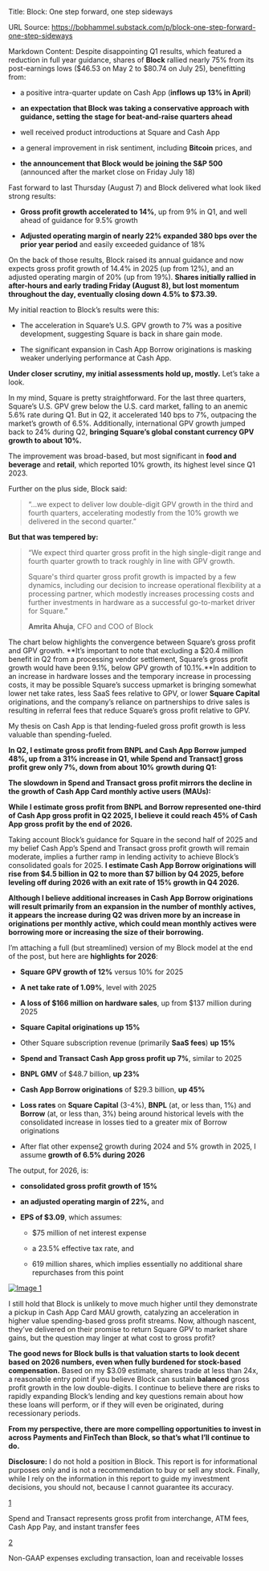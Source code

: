 Title: Block: One step forward, one step sideways

URL Source: https://bobhammel.substack.com/p/block-one-step-forward-one-step-sideways

Markdown Content:
Despite disappointing Q1 results, which featured a reduction in full year guidance, shares of **Block** rallied nearly 75% from its post-earnings lows ($46.53 on May 2 to $80.74 on July 25), benefitting from:

*   a positive intra-quarter update on Cash App (**inflows up 13% in April**)

*   **an expectation that Block was taking a conservative approach with guidance, setting the stage for beat-and-raise quarters ahead**

*   well received product introductions at Square and Cash App

*   a general improvement in risk sentiment, including **Bitcoin** prices, and

*   **the announcement that Block would be joining the S&P 500** (announced after the market close on Friday July 18)

Fast forward to last Thursday (August 7) and Block delivered what look liked strong results:

*   **Gross profit growth accelerated to 14%**, up from 9% in Q1, and well ahead of guidance for 9.5% growth

*   **Adjusted operating margin of nearly 22% expanded 380 bps over the prior year period** and easily exceeded guidance of 18%

On the back of those results, Block raised its annual guidance and now expects gross profit growth of 14.4% in 2025 (up from 12%), and an adjusted operating margin of 20% (up from 19%). **Shares initially rallied in after-hours and early trading Friday (August 8), but lost momentum throughout the day, eventually closing down 4.5% to $73.39.**

My initial reaction to Block’s results were this:

*   The acceleration in Square’s U.S. GPV growth to 7% was a positive development, suggesting Square is back in share gain mode.

*   The significant expansion in Cash App Borrow originations is masking weaker underlying performance at Cash App.

**Under closer scrutiny, my initial assessments hold up, mostly.** Let’s take a look.

In my mind, Square is pretty straightforward. For the last three quarters, Square’s U.S. GPV grew below the U.S. card market, falling to an anemic 5.6% rate during Q1. But in Q2, it accelerated 140 bps to 7%, outpacing the market’s growth of 6.5%. Additionally, international GPV growth jumped back to 24% during Q2, **bringing Square’s global constant currency GPV growth to about 10%.**

The improvement was broad-based, but most significant in **food and beverage** and **retail**, which reported 10% growth, its highest level since Q1 2023.

Further on the plus side, Block said:

> “…we expect to deliver low double-digit GPV growth in the third and fourth quarters, accelerating modestly from the 10% growth we delivered in the second quarter.”

**But that was tempered by:**

> “We expect third quarter gross profit in the high single-digit range and fourth quarter growth to track roughly in line with GPV growth.
> 
> 
> Square's third quarter gross profit growth is impacted by a few dynamics, including our decision to increase operational flexibility at a processing partner, which modestly increases processing costs and further investments in hardware as a successful go-to-market driver for Square.”
> 
> 
> **Amrita Ahuja**, CFO and COO of Block

The chart below highlights the convergence between Square’s gross profit and GPV growth. **It’s important to note that excluding a $20.4 million benefit in Q2 from a processing vendor settlement, Square’s gross profit growth would have been 9.1%, below GPV growth of 10.1%.**In addition to an increase in hardware losses and the temporary increase in processing costs, it may be possible Square’s success upmarket is bringing somewhat lower net take rates, less SaaS fees relative to GPV, or lower **Square Capital** originations, and the company’s reliance on partnerships to drive sales is resulting in referral fees that reduce Square’s gross profit relative to GPV.

My thesis on Cash App is that lending-fueled gross profit growth is less valuable than spending-fueled.

**In Q2, I estimate gross profit from BNPL and Cash App Borrow jumped 48%, up from a 31% increase in Q1, while Spend and Transact[1](https://bobhammel.substack.com/p/block-one-step-forward-one-step-sideways#footnote-1-170555789) gross profit grew only 7%, down from about 10% growth during Q1:**

**The slowdown in Spend and Transact gross profit mirrors the decline in the growth of Cash App Card monthly active users (MAUs):**

**While I estimate gross profit from BNPL and Borrow represented one-third of Cash App gross profit in Q2 2025, I believe it could reach 45% of Cash App gross profit by the end of 2026.**

Taking account Block’s guidance for Square in the second half of 2025 and my belief Cash App’s Spend and Transact gross profit growth will remain moderate, implies a further ramp in lending activity to achieve Block’s consolidated goals for 2025. **I estimate Cash App Borrow originations will rise from $4.5 billion in Q2 to more than $7 billion by Q4 2025, before leveling off during 2026 with an exit rate of 15% growth in Q4 2026.**

**Although I believe additional increases in Cash App Borrow originations will result primarily from an expansion in the number of monthly actives, it appears the increase during Q2 was driven more by an increase in originations per monthly active, which could mean monthly actives were borrowing more or increasing the size of their borrowing.**

I’m attaching a full (but streamlined) version of my Block model at the end of the post, but here are **highlights for 2026**:

*   **Square GPV growth of 12%** versus 10% for 2025

*   **A net take rate of 1.09%**, level with 2025

*   **A loss of $166 million on hardware sales**, up from $137 million during 2025

*   **Square Capital originations up 15%**

*   Other Square subscription revenue (primarily **SaaS fees**) **up 15%**

*   **Spend and Transact Cash App gross profit up 7%**, similar to 2025

*   **BNPL GMV** of $48.7 billion, **up 23%**

*   **Cash App Borrow originations** of $29.3 billion, **up 45%**

*   **Loss rates** on **Square Capital** (3-4%), **BNPL** (at, or less than, 1%) and **Borrow** (at, or less than, 3%) being around historical levels with the consolidated increase in losses tied to a greater mix of Borrow originations

*   After flat other expense[2](https://bobhammel.substack.com/p/block-one-step-forward-one-step-sideways#footnote-2-170555789) growth during 2024 and 5% growth in 2025, I assume **growth of 6.5% during 2026**

The output, for 2026, is:

*   **consolidated gross profit growth of 15%**

*   **an adjusted operating margin of 22%,** and

*   **EPS of $3.09**, which assumes:

    *   $75 million of net interest expense

    *   a 23.5% effective tax rate, and

    *   619 million shares, which implies essentially no additional share repurchases from this point

[![Image 1](https://substackcdn.com/image/fetch/$s_!E70R!,w_1456,c_limit,f_auto,q_auto:good,fl_progressive:steep/https%3A%2F%2Fsubstack-post-media.s3.amazonaws.com%2Fpublic%2Fimages%2Ffd65e4b6-0398-4a45-897e-5ffba3fdb85d_860x490.png)](https://substackcdn.com/image/fetch/$s_!E70R!,f_auto,q_auto:good,fl_progressive:steep/https%3A%2F%2Fsubstack-post-media.s3.amazonaws.com%2Fpublic%2Fimages%2Ffd65e4b6-0398-4a45-897e-5ffba3fdb85d_860x490.png)

I still hold that Block is unlikely to move much higher until they demonstrate a pickup in Cash App Card MAU growth, catalyzing an acceleration in higher value spending-based gross profit streams. Now, although nascent, they’ve delivered on their promise to return Square GPV to market share gains, but the question may linger at what cost to gross profit?

**The good news for Block bulls is that valuation starts to look decent based on 2026 numbers, even when fully burdened for stock-based compensation.** Based on my $3.09 estimate, shares trade at less than 24x, a reasonable entry point if you believe Block can sustain **balanced** gross profit growth in the low double-digits. I continue to believe there are risks to rapidly expanding Block’s lending and key questions remain about how these loans will perform, or if they will even be originated, during recessionary periods.

**From my perspective, there are more compelling opportunities to invest in across Payments and FinTech than Block, so that’s what I’ll continue to do.**

**Disclosure:** I do not hold a position in Block. This report is for informational purposes only and is not a recommendation to buy or sell any stock. Finally, while I rely on the information in this report to guide my investment decisions, you should not, because I cannot guarantee its accuracy.

[1](https://bobhammel.substack.com/p/block-one-step-forward-one-step-sideways#footnote-anchor-1-170555789)

Spend and Transact represents gross profit from interchange, ATM fees, Cash App Pay, and instant transfer fees

[2](https://bobhammel.substack.com/p/block-one-step-forward-one-step-sideways#footnote-anchor-2-170555789)

Non-GAAP expenses excluding transaction, loan and receivable losses
